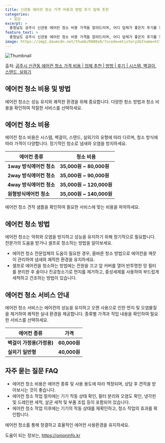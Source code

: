 ```yaml
---
title: 신관동 에어컨 청소 가격 비용과 방법 후기 업체 추천
categories:
  - 일상
excerpt: >
  충청남도 공주시 신관동 에어컨 청소 비용 가격을 알려드리며, 어디 업체가 좋은지 후기를 통해 알아보겠습니다. 현재 글에서는 시스템, 벽걸이, 스탠드, 실외기 각각에 대해 청소 비용이 나와 있으니 참고하시면 되겠습니다. 에어컨 분해 청소 방법 보기 👈 클릭셀프 에어컨 청소 방법 보기👈 클릭공주시 신관동 에어컨 청소 비용시스템에어컨 방식클리닝방식금액1way 방식에어컨 완전분해80,000원1way 방식에어컨 필터세척35,000원2way 방식에어컨 완전분해90,000원2way 방식에어컨 필터세척35,000원4way 방식에어컨 완전분해120,000원4way 방식에어컨 필터세척35,000원원형방식에어컨 완전분해140,000원원형방식에어컨 필터세척35,000원에어컨 청소 견적 샘플 보기 👈 클릭에어컨 냄새의 원인에어..
feature_text: >
  충청남도 공주시 신관동 에어컨 청소 비용 가격을 알려드리며, 어디 업체가 좋은지 후기를 통해 알아보겠습니다. 현재 글에서는 시스템, 벽걸이, 스탠드, 실외기 각각에 대해 청소 비용이 나와 있으니 참고하시면 되겠습니다. 에어컨 분해 청소 방법 보기 👈 클릭셀프 에어컨 청소 방법 보기👈 클릭공주시 신관동 에어컨 청소 비용시스템에어컨 방식클리닝방식금액1way 방식에어컨 완전분해80,000원1way 방식에어컨 필터세척35,000원2way 방식에어컨 완전분해90,000원2way 방식에어컨 필터세척35,000원4way 방식에어컨 완전분해120,000원4way 방식에어컨 필터세척35,000원원형방식에어컨 완전분해140,000원원형방식에어컨 필터세척35,000원에어컨 청소 견적 샘플 보기 👈 클릭에어컨 냄새의 원인에어..
image: https://img1.daumcdn.net/thumb/R800x0/?scode=mtistory2&fname=https%3A%2F%2Fblog.kakaocdn.net%2Fdn%2Fb5ZnZj%2FbtsHx8uteQX%2F27k2TtfPJkBhhLL0WyBUvk%2Fimg.webp
---
```


![Thumbnail](https://img1.daumcdn.net/thumb/R800x0/?scode=mtistory2&fname=https%3A%2F%2Fblog.kakaocdn.net%2Fdn%2Fb5ZnZj%2FbtsHx8uteQX%2F27k2TtfPJkBhhLL0WyBUvk%2Fimg.webp)

<p>출처: <a href="https://onioninfo.kr/entry/%EA%B3%B5%EC%A3%BC%EC%8B%9C-%EC%8B%A0%EA%B4%80%EB%8F%99-%EC%97%90%EC%96%B4%EC%BB%A8-%EC%B2%AD%EC%86%8C-%EA%B0%80%EA%B2%A9-%EB%B9%84%EC%9A%A9-%EC%97%85%EC%B2%B4-%EC%B6%94%EC%B2%9C-%EB%B0%A9%EB%B2%95-%ED%9B%84%EA%B8%B0-%EC%8B%9C%EC%8A%A4%ED%85%9C-%EB%B2%BD%EA%B1%B8%EC%9D%B4-%EC%8A%A4%ED%83%A0%EB%93%9C-%EC%8B%A4%EC%99%B8%EA%B8%B0" rel="dofollow">공주시 신관동 에어컨 청소 가격 비용 | 업체 추천 | 방법 | 후기 | 시스템, 벽걸이, 스탠드, 실외기</a> </p>

## 에어컨 청소 비용 및 방법

에어컨 청소는 성능 유지와 쾌적한 환경을 위해 중요합니다. 다양한 청소 방법과 청소 비용을 확인하여 적절한 서비스를 선택하세요.

## **에어컨 청소 비용**

에어컨 청소 비용은 시스템, 벽걸이, 스탠드, 실외기의 유형에 따라 다르며, 청소 방식에 따라 가격이 다양합니다. 정기적인 청소로 냄새와
오염을 방지하세요.

**에어컨 종류** | **청소 비용**  
---|---  
**1way 방식에어컨 청소** | **35,000원 ~ 80,000원**  
**2way 방식에어컨 청소** | **35,000원 ~ 90,000원**  
**4way 방식에어컨 청소** | **35,000원 ~ 120,000원**  
**원형방식에어컨 청소** | **35,000원 ~ 140,000원**  
  
에어컨 청소 견적 샘플을 확인하여 필요한 서비스에 맞는 비용을 파악하세요.

## **에어컨 청소 방법**

에어컨 청소는 악취와 오염을 방지하고 성능을 유지하기 위해 정기적으로 필요합니다. 전문가의 도움을 받거나 셀프로 청소하는 방법을 알아보세요.

  * 에어컨 청소 전문업체의 도움이 필요한 경우, 올바른 청소 방법으로 에어컨을 깨끗이 관리하여 냄새와 쾌적한 환경을 유지하세요.
  * 셀프로 에어컨을 청소하는 방법에는 전원을 끄고 앞 커버를 열어 반투명한 망 필터를 분리한 후 솔이나 진공청소기로 먼지를 제거하고, 중성세제를 사용하여 부드럽게 세척하고 건조하는 방법이 있습니다.

## **에어컨 청소 서비스 안내**

에어컨 청소 서비스는 에어컨의 성능을 유지하고 오랜 사용으로 인한 먼지 및 오염물질을 제거하여 쾌적한 실내 환경을 제공합니다. 종류별 가격과
작업 내용을 확인하여 필요한 서비스를 선택하세요.

**에어컨 종류** | **가격**  
---|---  
**벽걸이 가정용(가정용)** | **60,000원**  
**실외기 일반형** | **40,000원**  
  
## **자주 묻는 질문 FAQ**

  * 에어컨 청소 비용은 에어컨 종류 및 사용 용도에 따라 책정되며, 상담 후 견적을 받아보시는 것이 좋습니다.
  * 에어컨 청소 작업 절차에는 기기 작동 상태 확인, 필터 분리와 오염도 확인, 냉각핀 및 드레인판 세척, 살균 세척 및 부품 조립 등이 포함되어 있습니다.
  * 에어컨 청소 작업 이후에는 기기의 작동 상태를 재확인하고, 청소 작업의 효과를 확인합니다.

에어컨 청소를 통해 청결하고 효율적인 에어컨 사용환경을 유지하세요.

 

도움이 되는 정보는, <a href="https://onioninfo.kr" rel="dofollow">https://onioninfo.kr</a>


